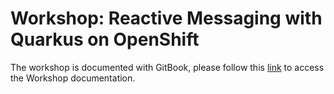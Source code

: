 # Workshop: Reactive Messaging with Quarkus on OpenShift

The workshop is documented with GitBook, please follow this [link](https://ibm-developer.gitbook.io/reactive-messaging-with-quarkus-on-openshift/) to access the Workshop documentation.